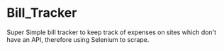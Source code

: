 # Bill_Tracker
Super Simple bill tracker to keep track of expenses on sites which don't have an API, therefore using Selenium to scrape.
